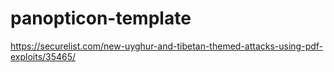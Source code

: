 # panopticon-template

https://securelist.com/new-uyghur-and-tibetan-themed-attacks-using-pdf-exploits/35465/
